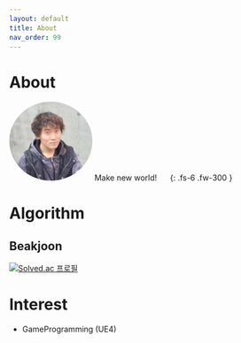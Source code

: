 ```yaml
---
layout: default
title: About
nav_order: 99
---
```


# About

<img src="/images/about/about.JPG" alt="portrait" style="border-radius:50%" width=150px>
Make new world!
&nbsp;&nbsp;&nbsp;&nbsp;
{: .fs-6 .fw-300 }


# Algorithm

## Beakjoon

[![Solved.ac
프로필](http://mazassumnida.wtf/api/v2/generate_badge?boj=megaton920)](https://solved.ac/megaton920)

# Interest

* GameProgramming (UE4)